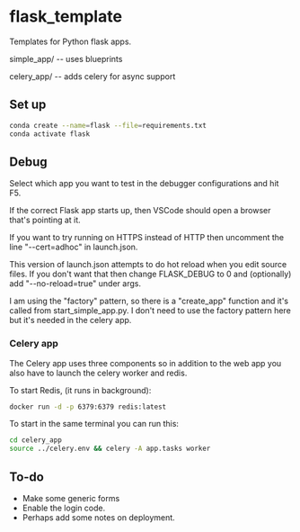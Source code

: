 # flask_template

Templates for Python flask apps.

simple_app/ -- uses blueprints

celery_app/ -- adds celery for async support

## Set up

```bash
conda create --name=flask --file=requirements.txt
conda activate flask
```

## Debug

Select which app you want to test in the debugger configurations and hit F5.

If the correct Flask app starts up, then
VSCode should open a browser that's pointing at it.

If you want to try running on HTTPS instead of HTTP then uncomment the
line "--cert=adhoc" in launch.json.

This version of launch.json attempts to do hot reload when you edit
source files. If you don't want that then change FLASK_DEBUG to 0 and
(optionally) add "--no-reload=true" under args.

I am using the "factory" pattern, so there is a "create_app" function
and it's called from start_simple_app.py. I don't need to use
the factory pattern here but it's needed in the celery app.

### Celery app

The Celery app uses three components so in addition to the web app you also
have to launch the celery worker and redis.

To start Redis, (it runs in background):
```bash
docker run -d -p 6379:6379 redis:latest
```

To start in the same terminal you can run this:
```bash
cd celery_app
source ../celery.env && celery -A app.tasks worker
```

## To-do

* Make some generic forms
* Enable the login code.
* Perhaps add some notes on deployment.

